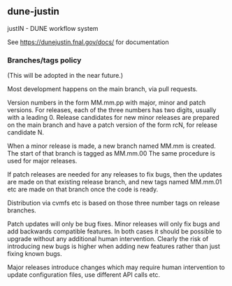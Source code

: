 ## dune-justin
justIN - DUNE workflow system

See https://dunejustin.fnal.gov/docs/ for documentation

### Branches/tags policy

(This will be adopted in the near future.)

Most development happens on the main branch, via pull requests. 

Version numbers in the form MM.mm.pp with major, minor and patch versions.
For releases, each of the three numbers has two digits, usually with a 
leading 0. Release candidates for new minor releases are prepared on the main
branch and have a patch version of the form rcN, for release candidate N.

When a minor release is made, a new branch named MM.mm is created.
The start of that branch is tagged as MM.mm.00 The same procedure is used for
major releases.

If patch releases are needed for any releases to fix bugs, then 
the updates are made on that existing release branch, and new tags named 
MM.mm.01 etc are made on that branch once the code is ready.

Distribution via cvmfs etc is based on those three number tags on release
branches.

Patch updates will only be bug fixes. Minor releases will only fix bugs and
add backwards compatible features. In both cases it should be possible to
upgrade without any additional human intervention. Clearly the risk of 
introducing new bugs is higher when adding new features rather than just fixing
known bugs.

Major releases introduce changes which may require human intervention to
update configuration files, use different API calls etc.

